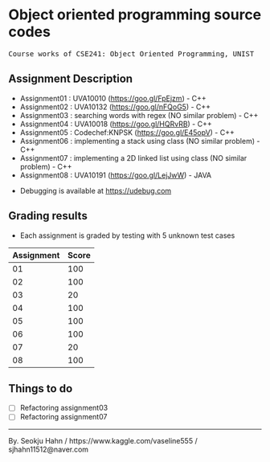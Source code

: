 # Object oriented programming source codes
<pre>
Course works of CSE241: Object Oriented Programming, UNIST
</pre>

## Assignment Description
* Assignment01 : UVA10010                                  (https://goo.gl/FpEjzm) - C++
* Assignment02 : UVA10132                                  (https://goo.gl/nFQoG5) - C++ 
* Assignment03 : searching words with regex                (NO similar problem)    - C++
* Assignment04 : UVA10018                                  (https://goo.gl/HQRvRB) - C++
* Assignment05 : Codechef:KNPSK                            (https://goo.gl/E45opV) - C++
* Assignment06 : implementing a stack using class          (NO similar problem)    - C++
* Assignment07 : implementing a 2D linked list using class (NO similar problem)    - C++
* Assignment08 : UVA10191                                  (https://goo.gl/LejJwW) - JAVA
+ Debugging is available at https://udebug.com

## Grading results
* Each assignment is graded by testing with 5 unknown test cases

Assignment | Score 
------------ | ------------ 
01 | 100 
02 | 100  
03 | 20
04 | 100
05 | 100
06 | 100
07 | 20
08 | 100

## Things to do
* [ ] Refactoring assignment03
* [ ] Refactoring assignment07

<hr>
By. Seokju Hahn / https://www.kaggle.com/vaseline555 / sjhahn11512@naver.com
